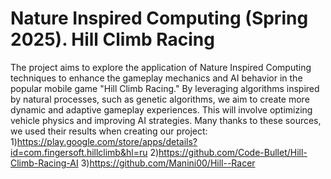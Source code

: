 # Nature Inspired Computing (Spring 2025). Hill Climb Racing
The project aims to explore the application of Nature Inspired Computing techniques
to enhance the gameplay mechanics and AI behavior in the popular mobile game
"Hill Climb Racing." By leveraging algorithms inspired by natural processes, such as genetic algorithms, we aim to create more
dynamic and adaptive gameplay experiences. This will involve optimizing vehicle
physics and improving AI strategies. 
Many thanks to these sources, we used their results when creating our project:
1)https://play.google.com/store/apps/details?id=com.fingersoft.hillclimb&hl=ru
2)https://github.com/Code-Bullet/Hill-Climb-Racing-AI
3)https://github.com/Manini00/Hill--Racer
